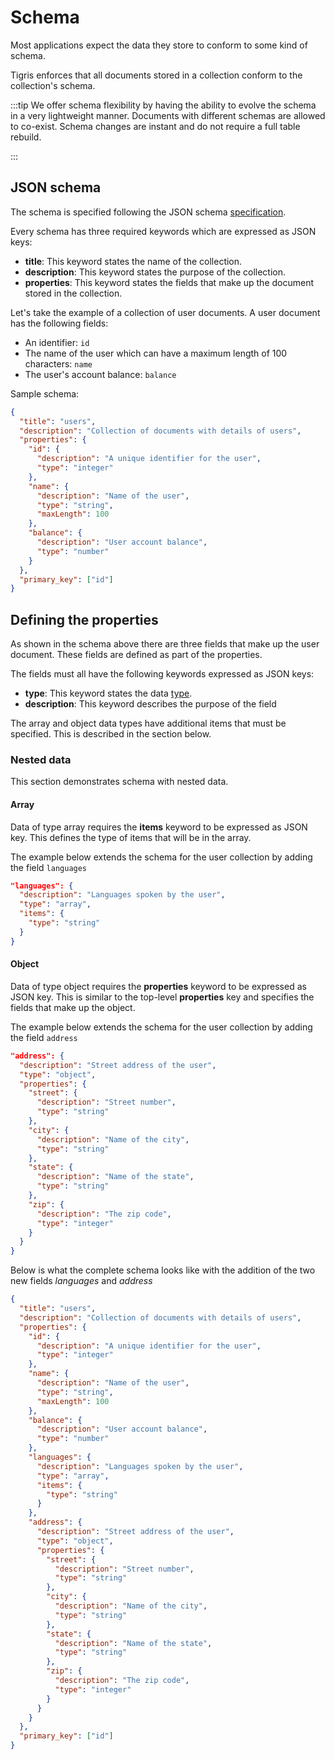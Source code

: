 # Schema

Most applications expect the data they store to conform to some kind of schema.

Tigris enforces that all documents stored in a collection conform to the
collection's schema.

:::tip
We offer schema flexibility by having the ability to evolve the schema in a
very lightweight manner. Documents with different schemas are allowed to
co-exist. Schema changes are instant and do not require a full table rebuild.

:::

## JSON schema

The schema is specified following the JSON schema
[specification](https://json-schema.org/specification.html).

Every schema has three required keywords which are expressed as JSON keys:

- **title**: This keyword states the name of the collection.
- **description**: This keyword states the purpose of the collection.
- **properties**: This keyword states the fields that make up the document
  stored in the collection.

Let's take the example of a collection of user documents. A user document
has the following fields:

- An identifier: `id`
- The name of the user which can have a maximum length of 100 characters: `name`
- The user's account balance: `balance`

Sample schema:

```json
{
  "title": "users",
  "description": "Collection of documents with details of users",
  "properties": {
    "id": {
      "description": "A unique identifier for the user",
      "type": "integer"
    },
    "name": {
      "description": "Name of the user",
      "type": "string",
      "maxLength": 100
    },
    "balance": {
      "description": "User account balance",
      "type": "number"
    }
  },
  "primary_key": ["id"]
}
```

## Defining the properties

As shown in the schema above there are three fields that make up the user
document. These fields are defined as part of the properties.

The fields must all have the following keywords expressed as JSON keys:

- **type**: This keyword states the data [type](types.md).
- **description**: This keyword describes the purpose of the field

The array and object data types have additional items that must be specified.
This is described in the section below.

### Nested data

This section demonstrates schema with nested data.

#### Array

Data of type array requires the **items** keyword to be expressed as JSON key.
This defines the type of items that will be in the array.

The example below extends the schema for the user collection by adding the
field `languages`

```json
"languages": {
  "description": "Languages spoken by the user",
  "type": "array",
  "items": {
    "type": "string"
  }
}
```

#### Object

Data of type object requires the **properties** keyword to be expressed as JSON
key. This is similar to the top-level **properties** key and specifies the
fields that make up the object.

The example below extends the schema for the user collection by adding the field
`address`

```json
"address": {
  "description": "Street address of the user",
  "type": "object",
  "properties": {
    "street": {
      "description": "Street number",
      "type": "string"
    },
    "city": {
      "description": "Name of the city",
      "type": "string"
    },
    "state": {
      "description": "Name of the state",
      "type": "string"
    },
    "zip": {
      "description": "The zip code",
      "type": "integer"
    }
  }
}
```

Below is what the complete schema looks like with the addition of the two new
fields _languages_ and _address_

```json
{
  "title": "users",
  "description": "Collection of documents with details of users",
  "properties": {
    "id": {
      "description": "A unique identifier for the user",
      "type": "integer"
    },
    "name": {
      "description": "Name of the user",
      "type": "string",
      "maxLength": 100
    },
    "balance": {
      "description": "User account balance",
      "type": "number"
    },
    "languages": {
      "description": "Languages spoken by the user",
      "type": "array",
      "items": {
        "type": "string"
      }
    },
    "address": {
      "description": "Street address of the user",
      "type": "object",
      "properties": {
        "street": {
          "description": "Street number",
          "type": "string"
        },
        "city": {
          "description": "Name of the city",
          "type": "string"
        },
        "state": {
          "description": "Name of the state",
          "type": "string"
        },
        "zip": {
          "description": "The zip code",
          "type": "integer"
        }
      }
    }
  },
  "primary_key": ["id"]
}
```
